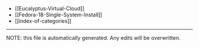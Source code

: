 * [[Eucalyptus-Virtual-Cloud]]
* [[Fedora-18-Single-System-Install]]
* [[index-of-categories]]

*****
NOTE: this file is automatically generated. Any edits will be overwritten.
